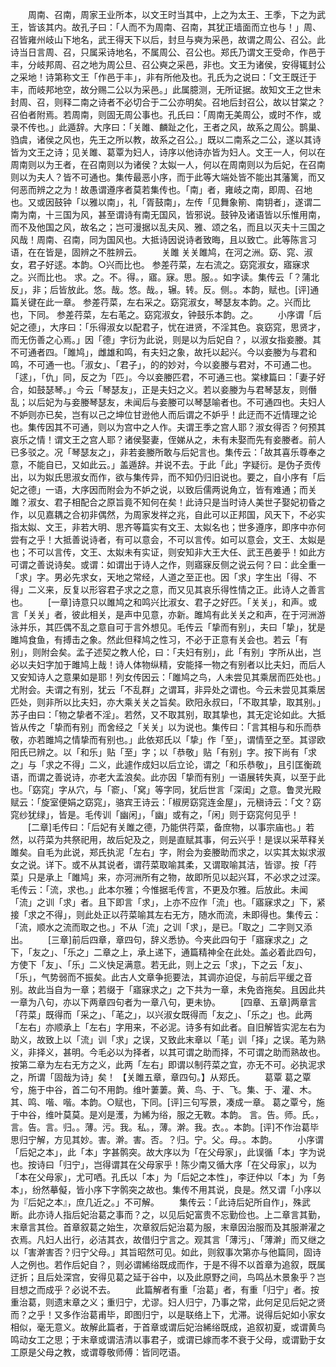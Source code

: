 <!-- { "loadSidebar": true } -->
　　周南、召南，周家王业所本，以文王时当其中，上之为太王、王季，下之为武王，皆该其内。故孔子曰：「人而不为周南、召南，其犹正墙面而立也与！」周、召皆雍州岐山下地名，武王得天下以后，封旦与奭为采邑，故谓之周公、召公。此诗当日言周、召，只属采诗地名，不属周公、召公也。郑氏乃谓文王受命，作邑于丰，分岐邦周、召之地为周公旦、召公奭之采邑，非也。文王为诸侯，安得辄封公之采地！诗第称文王「作邑于丰」，非有所他及也。孔氏为之说曰：「文王既迁于丰，而岐邦地空，故分赐二公以为采邑。」此属臆测，无所证据。故知文王之世未封周、召，则释二南之诗者不必切合于二公亦明矣。召地后封召公，故以甘棠之？召伯者附焉。若周南，则固无周公事也。孔氏曰：「周南无美周公，或时不作，或录不传也。」此遁辞。大序曰：「关雎、麟趾之化，王者之风，故系之周公。鹊巢、驺虞，诸侯之风也，先王之所以教，故系之召公。」既以二南系之二公，遂以其诗皆为文王之诗；见关雎、葛覃为妇人，诗序以他诗亦皆为妇人。文王一人，何以在周南则以为王者，在召南则以为诸侯？太姒一人，何以在周南则以为后妃，在召南则以为夫人？皆不可通也。集传最恶小序，而于此等大端处皆不能出其藩篱，而又何恶而辨之之为！故愚谓遵序者莫若集传也。「南」者，雍岐之南，即周、召地也。又或因鼓钟「以雅以南」，礼「胥鼓南」，左传「见舞象箾、南钥者」，遂谓二南为南，十三国为风，甚至谓诗有南无国风，皆邪说。鼓钟及诸语皆以乐惟用南，而不及他国之风，故名之；岂可漫据以乱夫风、雅、颂之名，而且以灭夫十三国之风哉！周南、召南，同为国风也。大抵诗因说诗者致晦，且以致亡。此等陈言习语，在在皆是，固辨之不胜辨云。
　　关雎
关关雎鸠，在河之洲。窈、窕、淑女，君子好逑。本韵。○兴而比也。
参差荇菜，左右流之。窈窕淑女，寤寐求之。兴而比也。
求。之。不。得。，寤。寐。思。服。。如字读。集传云「？蒲北反」，非；后皆放此。悠。哉。悠。哉。，辗。转。反。侧。。本韵，赋也。[评]通篇关键在此一章。
参差荇菜，左右采之。窈窕淑女，琴瑟友本韵。之。兴而比也，下同。
参差荇菜，左右芼之。窈窕淑女，钟鼓乐本韵。之。
　　小序谓「后妃之德」，大序曰：「乐得淑女以配君子，忧在进贤，不淫其色。哀窈窕，思贤才，而无伤善之心焉。」因「德」字衍为此说，则是以为后妃自？，以淑女指妾媵。其不可通者四。「雎鸠」，雌雄和鸣，有夫妇之象，故托以起兴。今以妾媵为与君和鸣，不可通一也。「淑女」、「君子」，的的妙对，今以妾媵与君对，不可通二也。「逑」，「仇」同，反之为「匹」。今以妾媵匹君，不可通三也。棠棣篇曰：「妻子好合，如鼓瑟琴。」今云「琴瑟友」，正是夫妇之义。若以妾媵为与君琴瑟友，则僭乱；以后妃为与妾媵琴瑟友，未闻后与妾媵可以琴瑟喻者也。不可通四也。夫妇人不妒则亦已矣，岂有以己之坤位甘逊他人而后谓之不妒乎！此迂而不近情理之论也。集传因其不可通，则以为宫中之人作。夫谓王季之宫人耶？淑女得否？何预其哀乐之情！谓文王之宫人耶？诸侯娶妻，侄娣从之，未有未娶而先有妾媵者。前人已多驳之。况「琴瑟友之」，非若妾媵所敢与后妃言也。集传云：「故其喜乐尊奉之意，不能自已，又如此云。」盖遁辞。并说不去。于此「此」字疑衍。是伪子贡传出，以为姒氏思淑女而作，欲与集传异，而不知仍归旧说也。要之，自小序有「后妃之德」一语，大序因而附会为不妒之说，以致后儒两说角立，皆有难通；而关雎？淑女、君子相配合之原旨竟不知何在矣！此诗只是当时诗人美世子娶妃初昏之作，以见嘉耦之合初非偶然，为周家发祥之兆，自此可以正邦国，风天下，不必实指太姒、文王，非若大明、思齐等篇实有文王、太姒名也；世多遵序，即序中亦何尝有之乎！大抵善说诗者，有可以意会，不可以言传。如可以意会，文王、太姒是也；不可以言传，文王、太姒未有实证，则安知非大王大任、武王邑姜乎！如此方可谓之善说诗矣。或谓：如谓出于诗人之作，则寤寐反侧之说云何？曰：此全重一「求」字。男必先求女，天地之常经，人道之至正也。因「求」字生出「得、不得」二义来，反复以形容君子求之之意，而又见其哀乐得性情之正。此诗人之善言也。
　　[一章]诗意只以雎鸠之和鸣兴比淑女、君子之好匹。「关关」，和声。或言「关关」者，彼此相关，是声中见意，亦新。雎鸠有此关关之和声，在于河洲游泳并乐，其匹偶不乱之意自可于言外想见。毛传云「挚而有别」，夫曰「挚」，犹是雎鸠食鱼，有搏击之象。然此但释鸠之性习，不必于正意有关会也。若云「有别」，则附会矣。孟子述契之教人伦，曰：「夫妇有别」，此「有别」字所从出，岂必以夫妇字加于雎鸠上哉！诗人体物纵精，安能择一物之有别者以比夫妇，而后人又安知诗人之意果如是耶！列女传因云：「雎鸠之鸟，人未尝见其乘居而匹处也。」尤附会。夫谓之有别，犹云「不乱群」之谓耳，非异处之谓也。今云未尝见其乘居匹处，则非所以比夫妇，亦大乘关关之旨矣。欧阳永叔曰，「不取其挚，取其别。」苏子由曰：「物之挚者不淫」。若然，又不取其别，取其挚也，其无定论如此。大抵皆从传之「挚而有别」而舍经之「关关」以为说也。集传曰：「言其相与和乐而恭敬，亦若雎鸠之情挚而有别也。」此依郑氏以「挚」作「至」，谓情至之至。其谬欧阳氏已辨之。以「和乐」贴「至」字；以「恭敬」贴「有别」字。按下尚有「求之」与「求之不得」二义，此遽作成妇以后立论，谓之「和乐恭敬」，且引匡衡疏语，而谓之善说诗，亦老大孟浪矣。此亦因「挚而有别」一语展转失真，以至于此也。「窈窕」字从穴，与「窬」、「窝」等字同，犹后世言「深闺」之意。鲁灵光殿赋云：「旋室便娟之窈窕」，骆宾王诗云：「椒房窈窕连金屋」，元稹诗云：「文？窈窕纱犹绿」，皆是。毛传训「幽闲」，「幽」或有之，「闲」则于窈窕何见乎！
　　[二章]毛传曰：「后妃有关雎之德，乃能供荇菜，备庶物，以事宗庙也。」若然，以荇菜为共祭祀用，故后妃及之，则是直赋其事，何云兴乎！是误以采苹释关雎矣。自毛为此说，郑氏执泥「左右」字，附会为妾媵助而求之，以实其太姒求淑女之说。详下。或不从其说者，谓荇菜取喻其柔，又谓取喻其洁，皆谬。按「荇菜」只是承上「雎鸠」来，亦河洲所有之物，故即所见以起兴耳，不必求之过深。毛传云：「流，求也。」此本尔雅；今惟据毛传言，不更及尔雅。后放此。未闻「流」之训「求」者。且下即言「求」，上亦不应作「流」也。「寤寐求之」下，紧接「求之不得」，则此处正以荇菜喻其左右无方，随水而流，未即得也。集传云：「流，顺水之流而取之也。」不从「流」之训「求」，是已。「取之」二字则又添出。
　　[三章]前后四章，章四句，辞义悉协。今夹此四句于「寤寐求之」之下，「友之」、「乐之」二章之上，承上递下，通篇精神全在此处。盖必着此四句，方使下「友」、「乐」二义快足满意。若无此，则上之云「求」，下之云「友」、「乐」，气势弱而不振矣。此古人文章争扼要法，其调亦迫促，与前后平缓之音别。故此当自为一章；若缀于「寤寐求之」之下共为一章，未免沓拖矣。且因此共一章为八句，亦以下两章四句者为一章八句，更未协。
　　[四章、五章]两章言「荇菜」既得而「采之」、「芼之」，以兴淑女既得而「友之」、「乐之」也。此两「左右」亦顺承上「左右」字用来，不必泥。诗多有如此者。自旧解皆实泥左右为助义，故致上以「流」训「求」之误，又致此末章以「芼」训「择」之误。芼为熟义，非择义，甚明。今毛必以为择者，以其可谓之助而择，不可谓之助而熟故也。按第二章为左右无方之义，此两「左右」即谓以制荇菜之宜，亦无不可。必执泥求之，所谓「固哉为诗」矣！
【关雎五章，章四句。】从郑氏。
　　葛覃
葛之覃兮，施于中谷，首二句不用韵。维叶萋萋。黄、鸟、于、飞。集、于、灌、木。其、鸣、喈、喈。本韵。○赋也，下同。[评]三句写景，凑成一章。
葛之覃兮，施于中谷，维叶莫莫。是刈是濩，为絺为绤，服之无斁。本韵。
言。告。师。氏。，言。告。言。归。。薄。污。我。私。，薄。澣。我。衣。。本韵。[评]不作治葛毕思归宁解，方见其妙。害。澣。害。否。？归。宁。父。母。。本韵。
　　小序谓「后妃之本」，此「本」字甚鹘突。故大序以为「在父母家」，此误循「本」字为说也。按诗曰「归宁」，岂得谓其在父母家乎！陈少南又循大序「在父母家」，以为「本在父母家」，尤可哂。孔氏以「本」为「后妃之本性」，李迂仲以「本」为「务本」，纷然摹儗，皆小序下字鹘突之故也。集传不用其说，良是。然又谓「小序以为『后妃之本』，庶几近之。」不可解。
　　集传云：「此诗后妃所自作」，殊武断。此亦诗人指后妃治葛之事而？之，以见后妃富贵不忘勤俭也。上二章言其勤，末章言其俭。首章叙葛之始生，次章叙后妃治葛为服，末章因治服而及其服澣濯之衣焉。凡妇人出行，必洁其衣，故借归宁言之。观其言「薄污」、「薄澣」而又继之以「害澣害否？归宁父母。」其旨昭然可见。如此，则叙事次第亦与他篇同，固诗人之例也。若作后妃自？，则必谓絺绤既成而作，于是不得不以首章为追叙，既属迂折；且后处深宫，安得见葛之延于谷中，以及此原野之间，鸟鸣丛木景象乎？岂目想之而成乎？必说不去。
　　此篇解者有重「治葛」者，有重「归宁」者。按重治葛，则遗末章之义；重归宁，尤谬。妇人归宁，乃事之常，此何足见后妃之贤而？之乎！又多作治葛甫毕，即图归宁，以是联络上下，尤滞。说得后妃如小家女相似，毫无意义。故解此篇者，于首章或谓后妃治絺绤既成，追叙初夏，或谓黄鸟鸣动女工之思；于末章或谓洁清以事君子，或谓已嫁而孝不衰于父母，或谓勤于女工原是父母之教，或谓尊敬师傅：皆同呓语。
